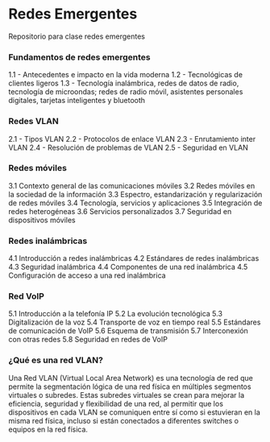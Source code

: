 # Redes Emergentes
 Repositorio para clase redes emergentes
### Fundamentos de redes emergentes
 1.1 - Antecedentes e impacto en la vida moderna
 1.2 - Tecnológicas de clientes ligeros
 1.3 - Tecnología inalámbrica, redes de datos de radio, tecnología de microondas; redes de radio móvil, asistentes personales digitales, tarjetas inteligentes y bluetooth
### Redes VLAN
 2.1 - Tipos VLAN
 2.2 - Protocolos de enlace VLAN
 2.3 - Enrutamiento inter VLAN
 2.4 - Resolución de problemas de VLAN
 2.5 - Seguridad en VLAN
### Redes móviles
 3.1 Contexto general de las comunicaciones móviles
 3.2 Redes móviles en la sociedad de la información
 3.3 Espectro, estandarización y regularización de redes móviles
 3.4 Tecnología, servicios y aplicaciones
 3.5 Integración de redes heterogéneas
 3.6 Servicios personalizados
 3.7 Seguridad en dispositivos móviles
### Redes inalámbricas
 4.1 Introducción a redes inalámbricas
 4.2 Estándares de redes inalámbricas
 4.3 Seguridad inalámbrica
 4.4 Componentes de una red inalámbrica
 4.5 Configuración de acceso a una red inalámbrica
 ### Red VoIP
  5.1 Introducción a la telefonía IP
  5.2 La evolución tecnológica
  5.3 Digitalización de la voz
  5.4 Transporte de voz en tiempo real
  5.5 Estándares de comunicación de VoIP
  5.6 Esquema de transmisión
  5.7 Interconexión con otras redes
  5.8 Seguridad en redes de VoIP

 ### ¿Qué es una red VLAN?
  Una Red VLAN (Virtual Local Area Network) es una tecnología de red que permite la segmentación lógica de una red física en múltiples segmentos virtuales o subredes. Estas subredes virtuales se crean para mejorar la eficiencia, seguridad y flexibilidad de una red, al permitir que los dispositivos en cada VLAN se comuniquen entre sí como si estuvieran en la misma red física, incluso si están conectados a diferentes switches o equipos en la red física.
